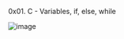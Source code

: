 0x01. C - Variables, if, else, while

![image](https://user-images.githubusercontent.com/42976288/171981895-b7f3af0f-3f75-4229-92e5-9a38d57cdb0b.png)
